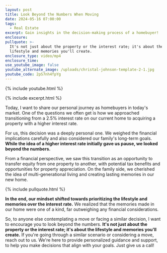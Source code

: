```yaml
---
layout: post
title: Look Beyond the Numbers When Moving
date: 2024-05-16 07:00:00
tags:
  - Real Estate
excerpt: Gain insights in the decision-making process of a homebuyer!
enclosure:
pullquote: >-
  It's not just about the property or the interest rate; it's about the
  lifestyle and memories you'll create. 
enclosure_type: video/mp4
enclosure_time:
use_youtube_image: false
youtube_alternate_image: /uploads/christal-johnson-template-2-1.jpg
youtube_code: 2pS7nh4fpYg
---
```

{% include youtube.html %}

{% include excerpt.html %}

Today, I want to share our personal journey as homebuyers in today's market. One of the questions we often get is how we approached transitioning from a 2.5% interest rate on our current home to acquiring a property with a higher interest rate.

For us, this decision was a deeply personal one. We weighed the financial implications carefully and also considered our family's long-term goals. **While the idea of a higher interest rate initially gave us pause, we looked beyond the numbers.**

From a financial perspective, we saw this transition as an opportunity to transfer equity from one property to another, with potential tax benefits and opportunities for property appreciation. On the family side, we cherished the idea of multi-generational living and creating lasting memories in our new home.<br>

{% include pullquote.html %}

**In the end, our mindset shifted towards prioritizing the lifestyle and memories over the interest rate.** We realized that the memories made in our home were one of a kind, far outweighing any financial considerations.

So, to anyone else contemplating a move or facing a similar decision, I want to encourage you to look beyond the numbers. **It's not just about the property or the interest rate; it's about the lifestyle and memories you'll create.** If you're going through a similar scenario or considering a move, reach out to us. We're here to provide personalized guidance and support, to help you make decisions that align with your goals. Just give us a call!